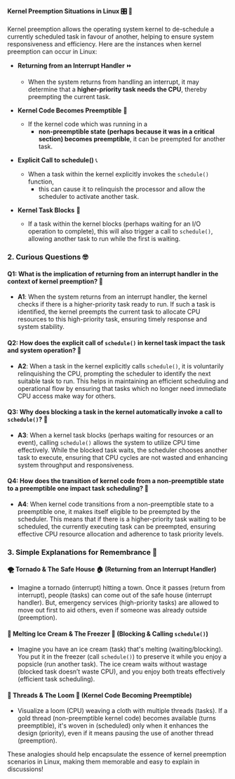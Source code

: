#### Kernel Preemption Situations in Linux 🎛️ 📘

Kernel preemption allows the operating system kernel to de-schedule a currently scheduled task in favour of another, helping to ensure system responsiveness and efficiency. Here are the instances when kernel preemption can occur in Linux:

- **Returning from an Interrupt Handler** ⏩
  - When the system returns from handling an interrupt, it may determine that a **higher-priority task needs the CPU**, thereby preempting the current task.
  
- **Kernel Code Becomes Preemptible** 🔄
  - If the kernel code which was running in a 
  	- **non-preemptible state (perhaps because it was in a critical section) becomes preemptible**, it can be preempted for another task.
  
- **Explicit Call to schedule()** 📞
  - When a task within the kernel explicitly invokes the `schedule()` function, 
  	- this can cause it to relinquish the processor and allow the scheduler to activate another task.
  
- **Kernel Task Blocks** 🚧
  - If a task within the kernel blocks (perhaps waiting for an I/O operation to complete), this will also trigger a call to `schedule()`, allowing another task to run while the first is waiting.

### 2. Curious Questions 🤓

#### Q1: What is the implication of returning from an interrupt handler in the context of kernel preemption? 🚀
- **A1**: When the system returns from an interrupt handler, the kernel checks if there is a higher-priority task ready to run. If such a task is identified, the kernel preempts the current task to allocate CPU resources to this high-priority task, ensuring timely response and system stability.

#### Q2: How does the explicit call of `schedule()` in kernel task impact the task and system operation? 📲
- **A2**: When a task in the kernel explicitly calls `schedule()`, it is voluntarily relinquishing the CPU, prompting the scheduler to identify the next suitable task to run. This helps in maintaining an efficient scheduling and operational flow by ensuring that tasks which no longer need immediate CPU access make way for others.

#### Q3: Why does blocking a task in the kernel automatically invoke a call to `schedule()`? 🚥
- **A3**: When a kernel task blocks (perhaps waiting for resources or an event), calling `schedule()` allows the system to utilize CPU time effectively. While the blocked task waits, the scheduler chooses another task to execute, ensuring that CPU cycles are not wasted and enhancing system throughput and responsiveness.

#### Q4: How does the transition of kernel code from a non-preemptible state to a preemptible one impact task scheduling? 🔀
- **A4**: When kernel code transitions from a non-preemptible state to a preemptible one, it makes itself eligible to be preempted by the scheduler. This means that if there is a higher-priority task waiting to be scheduled, the currently executing task can be preempted, ensuring effective CPU resource allocation and adherence to task priority levels.

### 3. Simple Explanations for Remembrance 🌟

#### 🌪️ Tornado & The Safe House 🏠 (Returning from an Interrupt Handler)
- Imagine a tornado (interrupt) hitting a town. Once it passes (return from interrupt), people (tasks) can come out of the safe house (interrupt handler). But, emergency services (high-priority tasks) are allowed to move out first to aid others, even if someone was already outside (preemption).

#### 🍦 Melting Ice Cream & The Freezer 🧊 (Blocking & Calling `schedule()`)
- Imagine you have an ice cream (task) that's melting (waiting/blocking). You put it in the freezer (call `schedule()`) to preserve it while you enjoy a popsicle (run another task). The ice cream waits without wastage (blocked task doesn’t waste CPU), and you enjoy both treats effectively (efficient task scheduling).

#### 🧵 Threads & The Loom 🧶 (Kernel Code Becoming Preemptible)
- Visualize a loom (CPU) weaving a cloth with multiple threads (tasks). If a gold thread (non-preemptible kernel code) becomes available (turns preemptible), it's woven in (scheduled) only when it enhances the design (priority), even if it means pausing the use of another thread (preemption).

These analogies should help encapsulate the essence of kernel preemption scenarios in Linux, making them memorable and easy to explain in discussions!


	
